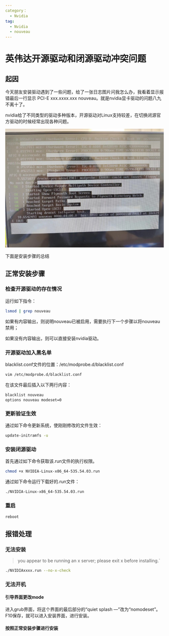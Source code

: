 ```yaml
---
category： 
  - Nvidia
tag: 
  - Nvidia
  - nouveau
---
```






# 英伟达开源驱动和闭源驱动冲突问题

## 起因

今天朋友安装驱动遇到了一些问题，给了一张日志图片问我怎么办，我看着显示报错最后一行显示 PCI-E xxx.xxxx.xxx  nouveau。就是nvidia显卡驱动的问题八九不离十了。

nvidia给了不同类型的驱动多种版本，开源驱动对Linux支持较差，在切换闭源官方驱动的时候经常出现各种问题。

![image-20231110113058910](英伟达开源驱动和闭源驱动冲突问题.assets/image-20231110113058910.png)

下面是安装步骤的总结



## 正常安装步骤

### 检查开源驱动的存在情况

运行如下指令：

```bash
lsmod | grep nouveau
```

如果有内容输出，则说明nouveau已被启用，需要执行下一个步骤以将nouveau禁用；

如果没有内容输出，则可以直接安装nvidia驱动。

### 开源驱动加入黑名单

blacklist.conf文件的位置：/etc/modprobe.d/blacklist.conf

```bash
vim /etc/modprobe.d/blacklist.conf 
```

在该文件最后插入以下两行内容：

    blacklist nouveau
    options nouveau modeset=0
### 更新验证生效

通过如下命令更新系统，使刚刚修改的文件生效：

```bash
update-initramfs -u
```

### 安装闭源驱动

首先通过如下命令获取该.run文件的执行权限。

```bash
chmod +x NVIDIA-Linux-x86_64-535.54.03.run
```

通过如下命令运行下载好的.run文件：

```bash
./NVIDIA-Linux-x86_64-535.54.03.run
```

### 重启

```bash
reboot
```



## 报错处理

### 无法安装

> you appear to be running an x server; please exit x before installing.`

```bash
./NVIDIAxxxx.run --no-x-check
```





### 无法开机

#### 引导界面更改mode

进入grub界面，将这个界面的最后部分的“quiet splash —”改为“nomodeset”。F10保存，就可以进入安装界面，进行安装。 

#### 按照正常安装步骤进行安装



